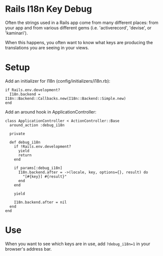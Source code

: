 # Rails I18n Key Debug

Often the strings used in a Rails app come from many different places: from
your app and from various different gems (i.e. 'activerecord', 'devise',
or 'kaminari').

When this happens, you often want to know what keys are producing the
translations you are seeing in your views.

# Setup

Add an initializer for I18n (config/initializers/i18n.rb):

```
if Rails.env.development?
  I18n.backend = I18n::Backend::Callbacks.new(I18n::Backend::Simple.new)
end
```

Add an around hook in ApplicationController:

```
class ApplicationController < ActionController::Base
  around_action :debug_i18n

  private

  def debug_i18n
    if !Rails.env.development?
      yield
      return
    end

    if params[:debug_i18n]
      I18n.backend.after = ->(locale, key, options={}, result) do
        "[#{key}] #{result}"
      end
    end

    yield

    I18n.backend.after = nil
  end
end
```

# Use

When you want to see which keys are in use, add `?debug_i18n=1` in your
browser's address bar.
